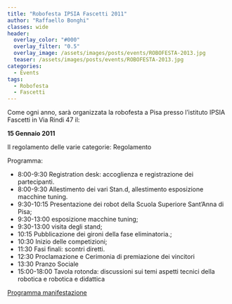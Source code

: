 ```yaml
---
title: "Robofesta IPSIA Fascetti 2011"
author: "Raffaello Bonghi"
classes: wide
header:
  overlay_color: "#000"
  overlay_filter: "0.5"
  overlay_image: /assets/images/posts/events/ROBOFESTA-2013.jpg
  teaser: /assets/images/posts/events/ROBOFESTA-2013.jpg
categories:
  - Events
tags:
  - Robofesta
  - Fascetti
---
```


Come ogni anno, sarà organizzata la robofesta a Pisa presso l’istituto IPSIA Fascetti in Via Rindi 47 il:

**15 Gennaio 2011**

Il regolamento delle varie categorie: Regolamento

Programma:
* 8:00-9:30 Registration desk: accoglienza e registrazione dei partecipanti.
* 8:00-9:30 Allestimento dei vari Stan.d, allestimento esposizione macchine tuning.
* 9:30-10:15 Presentazione dei robot della Scuola Superiore Sant’Anna di Pisa;
* 9:30-13:00 esposizione macchine tuning;
* 9:30-13:00 visita degli stand;
* 10:15 Pubblicazione dei gironi della fase eliminatoria.;
* 10:30 Inizio delle competizioni;
* 11:30 Fasi finali: scontri diretti.
* 12:30 Proclamazione e Cerimonia di premiazione dei vincitori
* 13:30 Pranzo Sociale
* 15:00-18:00 Tavola rotonda: discussioni sui temi aspetti tecnici della robotica e robotica e didattica

[Programma manifestazione](http://www.ipsiafascetti.it/Programma.pdf)